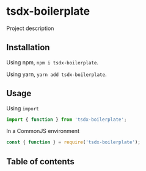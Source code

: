 # tsdx-boilerplate

Project description

## Installation

Using npm, `npm i tsdx-boilerplate`.

Using yarn, `yarn add tsdx-boilerplate`.

## Usage

Using `import`

```javascript
import { function } from 'tsdx-boilerplate';
```

In a CommonJS environment

```javascript
const { function } = require('tsdx-boilerplate');
```

## Table of contents
